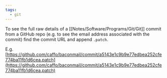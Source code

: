 ```yaml
---
tags:
  - git
---
```

To see the full raw details of a [[Notes/Software/Programs/Git/Git]] commit from a GitHub repo (e.g. to see the email address associated with the commit) find the commit URL and append `.patch`.

E.g. [https://github.com/caffo/baconmail/commit/a5143e1c9b9e77edbea252cfe774ba11fb1d6cea.patch](https://github.com/caffo/baconmail/commit/a5143e1c9b9e77edbea252cfe774ba11fb1d6cea.patch)